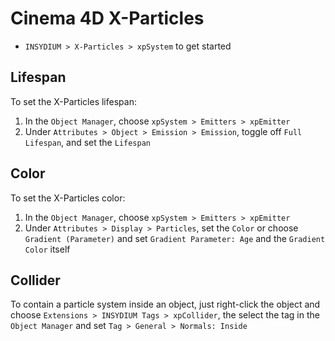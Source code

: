 # Cinema 4D X-Particles

- `INSYDIUM > X-Particles > xpSystem` to get started

## Lifespan

To set the X-Particles lifespan:

1. In the `Object Manager`, choose `xpSystem > Emitters > xpEmitter`
2. Under `Attributes > Object > Emission > Emission`, toggle off `Full Lifespan`, and set the `Lifespan`

## Color

To set the X-Particles color:

1. In the `Object Manager`, choose `xpSystem > Emitters > xpEmitter`
2. Under `Attributes > Display > Particles`, set the `Color` or choose `Gradient (Parameter)` and set `Gradient Parameter: Age` and the `Gradient Color` itself

## Collider

To contain a particle system inside an object, just right-click the object and choose `Extensions > INSYDIUM Tags > xpCollider`, the select the tag in the `Object Manager` and set `Tag > General > Normals: Inside`
